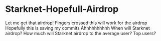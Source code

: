 # Starknet-Hopefull-Airdrop
Let me get that airdrop!
Fingers crossed this will work for the airdrop
Hopefully this is saving my commits
Ahhhhhhhhhh
When will Starknet airdrop?
How much will Starknet airdrop to the average user? Top users?
